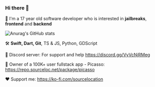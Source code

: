 ### Hi there 👋

📱 I'm a 17 year old software developer who is interested in **jailbreaks**, **frontend** and **backend**

![Anurag's GitHub stats](https://readme-stats.jonas-bernard.dev/api?username=sourcelocation&layout=compact&title_color=FFF&text_color=FFF&icon_color=FFF&bg_color=161b22&hide_border=true)

🛠️ **Swift, Dart, Git**, TS & JS, Python, GDScript

📖 Discord server: For support and help https://discord.gg/VyVcNjRMeg

📖 Owner of a 100K+ user fullstack app - Picasso: https://repo.sourceloc.net/package/picasso

❤️ Support me: https://ko-fi.com/sourcelocation
